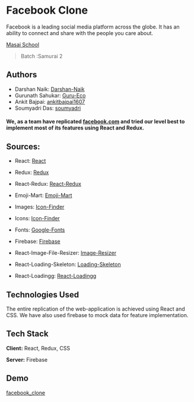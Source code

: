 
# Facebook Clone

Facebook is a leading social media platform across the globe. It has an ability to connect and share with the people you care about.

[Masai School](https://www.masaischool.com/)
> Batch :Samurai 2

## Authors 
- Darshan Naik: [Darshan-Naik](https://github.com/Darshan-Naik) 
- Gurunath Sahukar: [Guru-Eco](https://github.com/Guru-Eco) 
- Ankit Bajpai: [ankitbajpai1607](https://github.com/ankitbajpai1607) 
- Soumyadri Das: [soumyadri](https://github.com/soumyadri) 

#### We, as a team have replicated [facebook.com](https://facebook.com) and tried our level best to implement most of its features using React and Redux.

## Sources:

- React: [React](https://www.npmjs.com/package/react)

- Redux: [Redux](https://www.npmjs.com/package/redux) 

- React-Redux: [React-Redux](https://www.npmjs.com/package/react-redux)

- Emoji-Mart: [Emoji-Mart](https://missive.github.io/emoji-mart/)

- Images: [Icon-Finder](https://www.iconfinder.com/)

- Icons: [Icon-Finder](https://www.iconfinder.com/)

- Fonts: [Google-Fonts](https://fonts.google.com/icons)

- Firebase: [Firebase](https://firebase.google.com/) 

- React-Image-File-Resizer: [Image-Resizer](https://www.npmjs.com/package/react-image-file-resizer)

- React-Loading-Skeleton: [Loading-Skeleton](https://www.npmjs.com/package/react-loading-skeleton)  

- React-Loadingg: [React-Loadingg](https://www.npmjs.com/package/react-loadingg)

## Technologies Used
The entire replication of the web-application is achieved using React and CSS. We have also used firebase to mock data for feature implementation.


## Tech Stack

**Client:** React, Redux, CSS

**Server:** Firebase


## Demo

[facebook_clone](https://masai-course.s3.ap-south-1.amazonaws.com/users/742/submissions/107510/253457/725d20b569eaa514278acfd124524994/demo.mp4)

